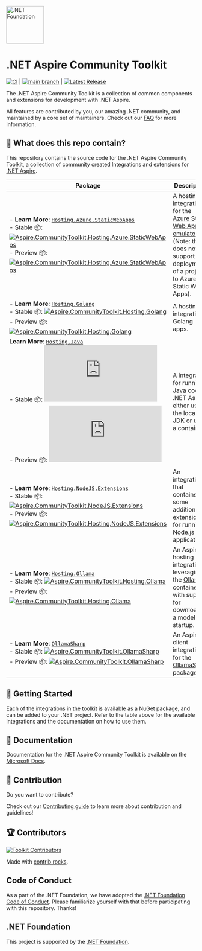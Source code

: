 [<img src="https://raw.githubusercontent.com/dotnet-foundation/swag/master/logo/dotnetfoundation_v4.svg" alt=".NET Foundation" width=100>](https://dotnetfoundation.org)

# .NET Aspire Community Toolkit

[![CI](https://github.com/CommunityToolkit/Aspire/actions/workflows/dotnet-ci.yml/badge.svg)](https://github.com/CommunityToolkit/Aspire/actions/workflows/dotnet-ci.yml) | [![main branch](https://github.com/CommunityToolkit/Aspire/actions/workflows/dotnet-main.yml/badge.svg)](https://github.com/CommunityToolkit/Aspire/actions/workflows/dotnet-main.yml) | [![Latest Release](https://github.com/CommunityToolkit/Aspire/actions/workflows/dotnet-release.yml/badge.svg)](https://github.com/CommunityToolkit/Aspire/actions/workflows/dotnet-release.yml)

The .NET Aspire Community Toolkit is a collection of common components and extensions for development with .NET Aspire.

All features are contributed by you, our amazing .NET community, and maintained by a core set of maintainers. Check out our [FAQ](./docs/faq.md) for more information.

## 👀 What does this repo contain?

This repository contains the source code for the .NET Aspire Community Toolkit, a collection of community created Integrations and extensions for [.NET Aspire](https://aka.ms/dotnet/aspire).

| Package                                                                                                                                                                                                                                                                                                                 | Description                                                                                                                                                                                                                    |
| ----------------------------------------------------------------------------------------------------------------------------------------------------------------------------------------------------------------------------------------------------------------------------------------------------------------------- | ------------------------------------------------------------------------------------------------------------------------------------------------------------------------------------------------------------------------------ |
| - **Learn More**: [`Hosting.Azure.StaticWebApps`][swa-integration-docs] <br /> - Stable 📦: [![Aspire.CommunityToolkit.Hosting.Azure.StaticWebApps][swa-shields]][swa-nuget] <br /> - Preview 📦: [![Aspire.CommunityToolkit.Hosting.Azure.StaticWebApps][swa-shields-preview]][swa-nuget-preview]                      | A hosting integration for the [Azure Static Web Apps emulator](https://learn.microsoft.com/azure/static-web-apps/static-web-apps-cli-overview) (Note: this does not support deployment of a project to Azure Static Web Apps). |
| - **Learn More**: [`Hosting.Golang`][golang-integration-docs] <br /> - Stable 📦: [![Aspire.CommunityToolkit.Hosting.Golang][golang-shields]][golang-nuget] <br /> - Preview 📦: [![Aspire.CommunityToolkit.Hosting.Golang][golang-shields-preview]][golang-nuget-preview]                                              | A hosting integration Golang apps.                                                                                                                                                                                             |
| **Learn More**: [`Hosting.Java`][java-integration-docs] <br /> - Stable 📦: [![Aspire.CommunityToolkit.Hosting.Java][java-shields]][java-nuget] <br /> - Preview 📦: [![Aspire.CommunityToolkit.Hosting.Java][java-shields-preview]][java-nuget-preview]                                                                | A integration for running Java code in .NET Aspire either using the local JDK or using a container.                                                                                                                            |
| - **Learn More**: [`Hosting.NodeJS.Extensions`][nodejs-ext-integration-docs] <br /> - Stable 📦: [![Aspire.CommunityToolkit.NodeJS.Extensions][nodejs-ext-shields]][nodejs-ext-nuget] <br /> - Preview 📦: [![Aspire.CommunityToolkit.Hosting.NodeJS.Extensions][nodejs-ext-shields-preview]][nodejs-ext-nuget-preview] | An integration that contains some additional extensions for running Node.js applications                                                                                                                                       |
| - **Learn More**: [`Hosting.Ollama`][ollama-integration-docs] <br /> - Stable 📦: [![Aspire.CommunityToolkit.Hosting.Ollama][ollama-shields]][ollama-nuget] <br /> - Preview 📦: [![Aspire.CommunityToolkit.Hosting.Ollama][ollama-shields-preview]][ollama-nuget-preview]                                              | An Aspire hosting integration leveraging the [Ollama](https://ollama.com) container with support for downloading a model on startup.                                                                                           |
| - **Learn More**: [`OllamaSharp`][ollama-integration-docs] <br /> - Stable 📦: [![Aspire.CommunityToolkit.OllamaSharp][ollamasharp-shields]][ollamasharp-nuget] <br /> - Preview 📦: [![Aspire.CommunityToolkit.OllamaSharp][ollamasharp-shields-preview]][ollama-nuget-preview]                                        | An Aspire client integration for the [OllamaSharp](https://github.com/awaescher/OllamaSharp) package.                                                                                                                          |

## 🙌 Getting Started

Each of the integrations in the toolkit is available as a NuGet package, and can be added to your .NET project. Refer to the table above for the available integrations and the documentation on how to use them.

## 📃 Documentation

Documentation for the .NET Aspire Community Toolkit is available on the [Microsoft Docs](https://learn.microsoft.com/dotnet/aspire/community-toolkit/).

## 🚀 Contribution

Do you want to contribute?

Check out our [Contributing guide](./CONTRIBUTING.md) to learn more about contribution and guidelines!

## 🏆 Contributors

[![Toolkit Contributors](https://contrib.rocks/image?repo=CommunityToolkit/Aspire)](https://github.com/CommunityToolkit/Aspire/graphs/contributors)

Made with [contrib.rocks](https://contrib.rocks).

## Code of Conduct

As a part of the .NET Foundation, we have adopted the [.NET Foundation Code of Conduct](https://dotnetfoundation.org/code-of-conduct). Please familiarize yourself with that before participating with this repository. Thanks!

## .NET Foundation

This project is supported by the [.NET Foundation](https://dotnetfoundation.org).

[swa-integration-docs]: https://learn.microsoft.com/dotnet/aspire/community-toolkit/hosting-azure-static-web-apps
[swa-shields]: https://img.shields.io/nuget/v/Aspire.CommunityToolkit.Hosting.Azure.StaticWebApps
[swa-nuget]: https://nuget.org/packages/Aspire.CommunityToolkit.Hosting.Azure.StaticWebApps/
[swa-shields-preview]: https://img.shields.io/nuget/v/Aspire.CommunityToolkit.Hosting.Azure.StaticWebApps?label=nuget%20(preview)
[swa-nuget-preview]: https://nuget.org/packages/Aspire.CommunityToolkit.Hosting.Azure.StaticWebApps/absoluteLatest
[golang-integration-docs]: https://learn.microsoft.com/dotnet/aspire/community-toolkit/hosting-golang
[golang-shields]: https://img.shields.io/nuget/v/Aspire.CommunityToolkit.Hosting.Golang
[golang-nuget]: https://nuget.org/packages/Aspire.CommunityToolkit.Hosting.Golang/
[golang-shields-preview]: https://img.shields.io/nuget/v/Aspire.CommunityToolkit.Hosting.Golang?label=nuget%20(preview)
[golang-nuget-preview]: https://nuget.org/packages/Aspire.CommunityToolkit.Hosting.Golang/absoluteLatest
[java-integration-docs]: https://learn.microsoft.com/dotnet/aspire/community-toolkit/hosting-java
[java-shields]: https://img.shields.io/nuget/v/Aspire.CommunityToolkit.Hosting.Java
[java-nuget]: https://nuget.org/packages/Aspire.CommunityToolkit.Hosting.Java/
[java-shields-preview]: https://img.shields.io/nuget/v/Aspire.CommunityToolkit.Hosting.Java?label=nuget%20(preview)
[java-nuget-preview]: https://nuget.org/packages/Aspire.CommunityToolkit.Hosting.Java/absoluteLatest
[nodejs-ext-integration-docs]: https://learn.microsoft.com/dotnet/aspire/community-toolkit/hosting-nodejs-extensions
[nodejs-ext-shields]: https://img.shields.io/nuget/v/Aspire.CommunityToolkit.Hosting.NodeJS.Extensions
[nodejs-ext-nuget]: https://nuget.org/packages/Aspire.CommunityToolkit.Hosting.NodeJS.Extensions/
[nodejs-ext-shields-preview]: https://img.shields.io/nuget/v/Aspire.CommunityToolkit.Hosting.NodeJS.Extensions?label=nuget%20(preview)
[nodejs-ext-nuget-preview]: https://nuget.org/packages/Aspire.CommunityToolkit.Hosting.NodeJS.Extensions/absoluteLatest
[ollama-integration-docs]: https://learn.microsoft.com/dotnet/aspire/community-toolkit/hosting-ollama
[ollama-shields]: https://img.shields.io/nuget/v/Aspire.CommunityToolkit.Hosting.Ollama
[ollama-nuget]: https://nuget.org/packages/Aspire.CommunityToolkit.Hosting.Ollama/
[ollama-shields-preview]: https://img.shields.io/nuget/v/Aspire.CommunityToolkit.Hosting.Ollama?label=nuget%20(preview)
[ollama-nuget-preview]: https://nuget.org/packages/Aspire.CommunityToolkit.Hosting.Ollama/absoluteLatest
[ollamasharp-shields]: https://img.shields.io/nuget/v/Aspire.CommunityToolkit.OllamaSharp
[ollamasharp-nuget]: https://nuget.org/packages/Aspire.CommunityToolkit.OllamaSharp/
[ollamasharp-shields-preview]: https://img.shields.io/nuget/v/Aspire.CommunityToolkit.OllamaSharp?label=nuget%20(preview)
[ollamasharp-nuget-preview]: https://nuget.org/packages/Aspire.CommunityToolkit.OllamaSharp/absoluteLatest

